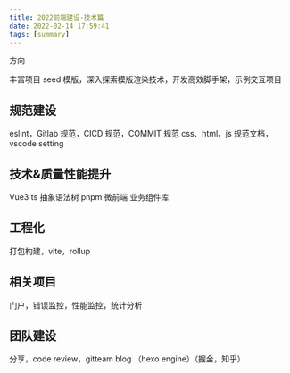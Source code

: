 ```yaml
---
title: 2022前端建设-技术篇
date: 2022-02-14 17:59:41
tags: [summary]
---
```


方向

<!--more-->

丰富项目 seed 模版，深入探索模版渲染技术，开发高效脚手架，示例交互项目

## 规范建设

eslint，Gitlab 规范，CICD 规范，COMMIT 规范
css、html、js 规范文档，vscode setting

## 技术&质量性能提升

Vue3 ts 抽象语法树 pnpm 微前端 业务组件库

## 工程化

打包构建，vite，rollup

## 相关项目

门户，错误监控，性能监控，统计分析

## 团队建设

分享，code review，gitteam blog （hexo engine）（掘金，知乎）
